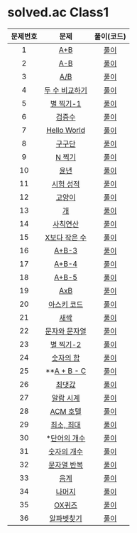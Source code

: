 # solved.ac Class1

| 문제번호 |  문제  | 풀이(코드) |    
|  :---:  | :---: |   :---:  |    
| 1  | [A+B](https://www.acmicpc.net/problem/1000) | [풀이](./1000.java) |    
| 2  | [A-B](https://www.acmicpc.net/problem/1001) | [풀이](./1001.java) |    
| 3  | [A/B](https://www.acmicpc.net/problem/1008) | [풀이](./1008.java) |    
| 4  | [두 수 비교하기](https://www.acmicpc.net/problem/1330) | [풀이](./1330.java) |    
| 5  | [별 찍기-1](https://www.acmicpc.net/problem/2438) | [풀이](./2438.java) |    
| 6  | [검증수](https://www.acmicpc.net/problem/2475) | [풀이](./2475.java) |    
| 7  | [Hello World](https://www.acmicpc.net/problem/2557) | [풀이](./2557.java) |    
| 8  | [구구단](https://www.acmicpc.net/problem/2739) | [풀이](./2739.java) |    
| 9  | [N 찍기](https://www.acmicpc.net/problem/2741) | [풀이](./2741.java) |    
| 10  | [윤년](https://www.acmicpc.net/problem/2753) | [풀이](./2753.java) |    
| 11  | [시험 성적](https://www.acmicpc.net/problem/9498) | [풀이](./9498.java) |    
| 12  | [고양이](https://www.acmicpc.net/problem/10171) | [풀이](./10171.java) |    
| 13  | [개](https://www.acmicpc.net/problem/10172) | [풀이](./10172.java) |    
| 14  | [사칙연산](https://www.acmicpc.net/problem/10869) | [풀이](./10869.java) |    
| 15  | [X보다 작은 수](https://www.acmicpc.net/problem/10871) | [풀이](./10871.java) |    
| 16  | [A+B-3](https://www.acmicpc.net/problem/10950) | [풀이](./10950.java) |    
| 17  | [A+B-4](https://www.acmicpc.net/problem/10951) | [풀이](./10951.java) |    
| 18  | [A+B-5](https://www.acmicpc.net/problem/10952) | [풀이](./10952.java) |    
| 19  | [AxB](https://www.acmicpc.net/problem/10998) | [풀이](./10998.java) |    
| 20  | [아스키 코드](https://www.acmicpc.net/problem/11654) | [풀이](./11654.java) |    
| 21  | [새싹](https://www.acmicpc.net/problem/25083) | [풀이](./25083.java) |    
| 22  | [문자와 문자열](https://www.acmicpc.net/problem/27866) | [풀이](./27866.java) |    
| 23  | [별 찍기-2](https://www.acmicpc.net/problem/2439) | [풀이](./2439.java) |    
| 24  | [숫자의 합](https://www.acmicpc.net/problem/11720) | [풀이](./11720.java) |    
| 25  | **[A + B - C](https://www.acmicpc.net/problem/31403) | [풀이](./31403.java) |    
| 26  | [최댓값](https://www.acmicpc.net/problem/2562) | [풀이](./2562.java) |    
| 27  | [알람 시계](https://www.acmicpc.net/problem/2884) | [풀이](./2884.java) |    
| 28  | [ACM 호텔](https://www.acmicpc.net/problem/10250) | [풀이](./10250.java) |    
| 29  | [최소, 최대](https://www.acmicpc.net/problem/10818) | [풀이](./10818.java) |    
| 30  | *[단어의 개수](https://www.acmicpc.net/problem/1152) | [풀이](./1152.java) |    
| 31  | [숫자의 개수](https://www.acmicpc.net/problem/2577) | [풀이]() |    
| 32  | [문자열 반복](https://www.acmicpc.net/problem/2675) | [풀이]() |    
| 33  | [음계](https://www.acmicpc.net/problem/2920) | [풀이]() |    
| 34  | [나머지](https://www.acmicpc.net/problem/3052) | [풀이]() |    
| 35  | [OX퀴즈](https://www.acmicpc.net/problem/8958) | [풀이]() |    
| 36  | [알파벳찾기](https://www.acmicpc.net/problem/10809) | [풀이]() |    
